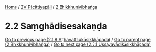 
[Home](/) / [2V Pācittiyapāḷi](../../2V.md) / [2 Bhikkhunivibhaṅga](../2.md)

# 2.2 Saṃghādisesakaṇḍa


[Go to previous page (2.1.8 Aṭṭhavatthukāsikkhāpada)](2.1/2.1.8.md) / [Go to parent page (2 Bhikkhunivibhaṅga)](../2.md) / [Go to next page (2.2.1 Ussayavādikāsikkhāpada)](2.2/2.2.1.md)


